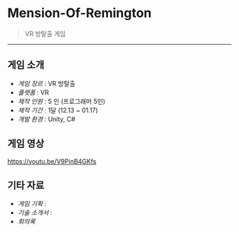# Mension-Of-Remington
>  VR 방탈출 게임

---
## 게임 소개

- *게임 장르*  : VR 방탈출
- *플랫폼*  : VR
- *제작 인원*  : 5 인 (프로그래머 5인)
- *제작 기간*  : 1달 (12.13 ~ 01.17)
- *개발 환경*  : Unity, C#


## 게임 영상
https://youtu.be/V9PjnB4GKfs


## 기타 자료
- *게임 기획* :
- *기술 소개서* :
- *회의록*
